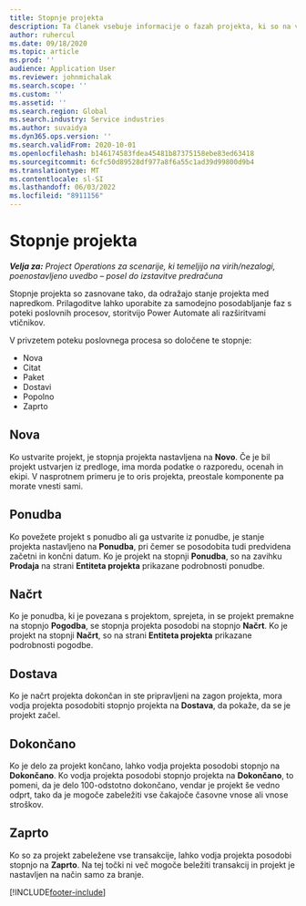 ```yaml
---
title: Stopnje projekta
description: Ta članek vsebuje informacije o fazah projekta, ki so na voljo v Microsoft Dynamics Projektne operacije.
author: ruhercul
ms.date: 09/18/2020
ms.topic: article
ms.prod: ''
audience: Application User
ms.reviewer: johnmichalak
ms.search.scope: ''
ms.custom: ''
ms.assetid: ''
ms.search.region: Global
ms.search.industry: Service industries
ms.author: suvaidya
ms.dyn365.ops.version: ''
ms.search.validFrom: 2020-10-01
ms.openlocfilehash: b146174583fdea45481b87375158ebe83ed63418
ms.sourcegitcommit: 6cfc50d89528df977a8f6a55c1ad39d99800d9b4
ms.translationtype: MT
ms.contentlocale: sl-SI
ms.lasthandoff: 06/03/2022
ms.locfileid: "8911156"
---
```

# <a name="project-stages"></a>Stopnje projekta

_**Velja za:** Project Operations za scenarije, ki temeljijo na virih/nezalogi, poenostavljeno uvedbo – posel do izstavitve predračuna_

Stopnje projekta so zasnovane tako, da odražajo stanje projekta med napredkom. Prilagoditve lahko uporabite za samodejno posodabljanje faz s poteki poslovnih procesov, storitvijo Power Automate ali razširitvami vtičnikov.

V privzetem poteku poslovnega procesa so določene te stopnje:

- Nova
- Citat
- Paket
- Dostavi
- Popolno
- Zaprto 

## <a name="new"></a>Nova

Ko ustvarite projekt, je stopnja projekta nastavljena na **Novo**. Če je bil projekt ustvarjen iz predloge, ima morda podatke o razporedu, ocenah in ekipi. V nasprotnem primeru je to oris projekta, preostale komponente pa morate vnesti sami.

## <a name="quote"></a>Ponudba

Ko povežete projekt s ponudbo ali ga ustvarite iz ponudbe, je stanje projekta nastavljeno na **Ponudba**, pri čemer se posodobita tudi predvidena začetni in končni datum. Ko je projekt na stopnji **Ponudba**, so na zavihku **Prodaja** na strani **Entiteta projekta** prikazane podrobnosti ponudbe.

## <a name="plan"></a>Načrt

Ko je ponudba, ki je povezana s projektom, sprejeta, in se projekt premakne na stopnjo **Pogodba**, se stopnja projekta posodobi na stopnjo **Načrt**. Ko je projekt na stopnji **Načrt**, so na strani **Entiteta projekta** prikazane podrobnosti pogodbe.

## <a name="deliver"></a>Dostava

Ko je načrt projekta dokončan in ste pripravljeni na zagon projekta, mora vodja projekta posodobiti stopnjo projekta na **Dostava**, da pokaže, da se je projekt začel.

## <a name="complete"></a>Dokončano 

Ko je delo za projekt končano, lahko vodja projekta posodobi stopnjo na **Dokončano**. Ko vodja projekta posodobi stopnjo projekta na **Dokončano**, to pomeni, da je delo 100-odstotno dokončano, vendar je projekt še vedno odprt, tako da je mogoče zabeležiti vse čakajoče časovne vnose ali vnose stroškov.

## <a name="close"></a>Zaprto

Ko so za projekt zabeležene vse transakcije, lahko vodja projekta posodobi stopnjo na **Zaprto**. Na tej točki ni več mogoče beležiti transakcij in projekt je nastavljen na način samo za branje.



[!INCLUDE[footer-include](../includes/footer-banner.md)]